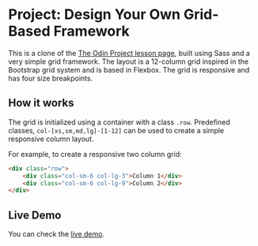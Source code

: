 # Project: Design Your Own Grid-Based Framework

This is a clone of the [The Odin Project lesson page](https://www.theodinproject.com/paths/full-stack-javascript/courses/html-and-css/lessons/design-your-own-grid-based-framework), built using Sass and a very simple grid framework. The layout is a 12-column grid inspired in the Bootstrap grid system and is based in Flexbox. The grid is responsive and has four size breakpoints. 

## How it works

The grid is initialized using a container with a class `.row`. Predefined classes, `col-[xs,sm,md,lg]-[1-12]` can be used to create a simple responsive column layout.

For example, to create a responsive two column grid:

```html
<div class="row">
    <div class="col-sm-6 col-lg-3">Column 1</div>
    <div class="col-sm-6 col-lg-9">Column 2</div>
</div>
```

## Live Demo

You can check the [live demo](https://maxibide.github.io/my-web-development-journey/the-odin-project/html-and-css/grid-framework/index.html).